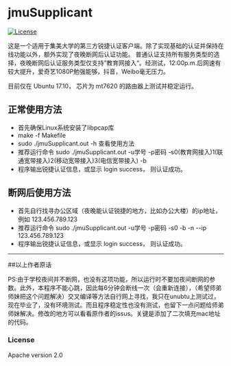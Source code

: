 # jmuSupplicant

[![License](https://img.shields.io/crates/l/rustc-serialize.svg)](https://raw.githubusercontent.com/ShanQincheng/jmuSupplicant/master/LICENSE)

这是一个适用于集美大学的第三方锐捷认证客户端。除了实现基础的认证并保持在线功能以外，额外实现了夜晚断网后认证功能。
普通认证支持所有服务类型的选择，夜晚断网后认证服务类型仅支持”教育网接入“。经测试，12:00p.m.后网速有较大提升，爱奇艺1080P勉强能够，抖音，Weibo毫无压力。

目前仅在 Ubuntu 17.10， 芯片为 mt7620 的路由器上测试并稳定运行。

## 正常使用方法

* 首先确保Linux系统安装了libpcap库
* make -f Makefile
* sudo ./jmuSupplicant.out -h 查看使用方法
* 推荐运行命令  sudo ./jmuSupplicant.out -u学号 -p密码 -s0(教育网接入)1(联通宽带接入)2(移动宽带接入)3(电信宽带接入) -b
* 程序输出锐捷认证信息，或显示 login success， 则认证成功。

## 断网后使用方法

* 首先自行找寻办公区域（夜晚能认证锐捷的地方，比如办公大楼）的ip地址，例如 123.456.789.123
* 推荐运行命令 sudo ./jmuSupplicant.out -u学号 -p密码 -s0 -b -n --ip 123.456.789.123
* 程序输出锐捷认证信息，或显示 login success， 则认证成功。

---
##以上作者原话


PS:由于学校夜间并不断网，也没有这项功能，所以运行时不要加夜间断网的参数。此外，本程序不能心跳，因此每6分钟会断线一次（会重新连接），（希望师弟师妹把这个问题解决）交叉编译等方法自行网上寻找，我只在unubtu上测试过，现在毕业了，没有环境测试。而且程序稳定性也没有测试，也留下一点问题给师弟师妹解决。修改的地方可以看看原作者的issus。关键是添加了二次填充mac地址的代码。
### License

Apache version 2.0
